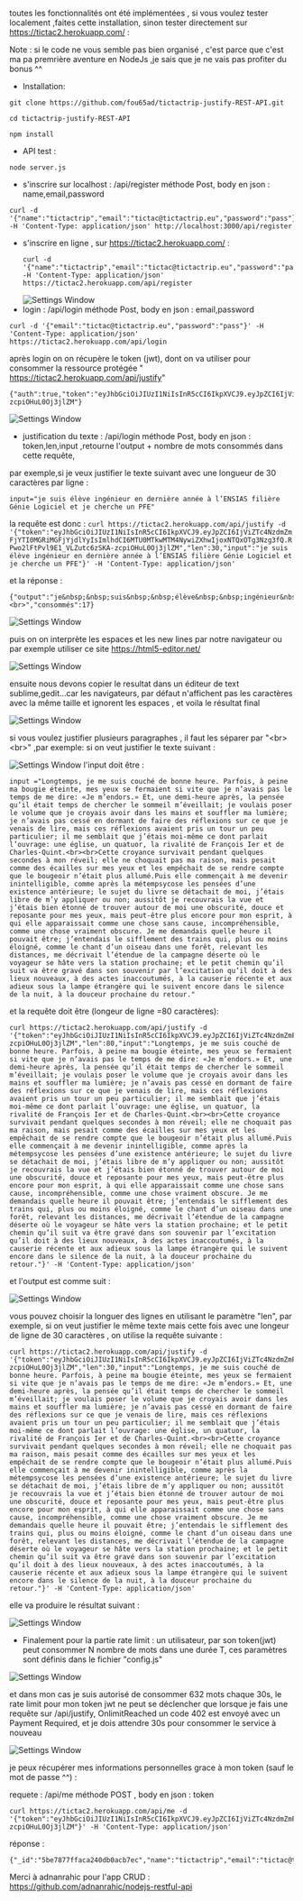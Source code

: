 toutes les fonctionnalités ont été implémentées , si vous voulez tester localement ,faites cette installation, sinon tester directement sur https://tictac2.herokuapp.com/ :

Note : si le code ne vous semble pas bien organisé , c'est parce que c'est ma pa premrière aventure en NodeJs ,je sais que je ne vais pas profiter du bonus ^^

- Installation:

```
git clone https://github.com/fou65ad/tictactrip-justify-REST-API.git
```
```
cd tictactrip-justify-REST-API
```
```
npm install
```
- API test :
```
node server.js 
```
- s'inscrire sur localhost : /api/register méthode Post, body en json : name,email,password
```
curl -d '{"name":"tictactrip","email":"tictac@tictactrip.eu","password":"pass"}' -H 'Content-Type: application/json' http://localhost:3000/api/register
```
- s'inscrire en ligne , sur https://tictac2.herokuapp.com/ :
   ```
  curl -d '{"name":"tictactrip","email":"tictac@tictactrip.eu","password":"pass"}' -H 'Content-Type: application/json' https://tictac2.herokuapp.com/api/register
  ```
  ![Settings Window](https://github.com/fou65ad/tictactrip-justify-REST-API/blob/master/screenshots/Screenshot%20from%202018-11-11%2002-47-06.png)
- login :   /api/login méthode Post, body en json : email,password
 ```
curl -d '{"email":"tictac@tictactrip.eu","password":"pass"}' -H 'Content-Type: application/json' https://tictac2.herokuapp.com/api/login
 ```
après login on on récupère le token (jwt), dont on va utiliser pour consommer la ressource protégée  " https://tictac2.herokuapp.com/api/justify"
   ```
{"auth":true,"token":"eyJhbGciOiJIUzI1NiIsInR5cCI6IkpXVCJ9.eyJpZCI6IjViZTc4NzdmZmFjYTI0MGRiMGFjYjdlYyIsImlhdCI6MTU0MTkwMTM4NywiZXhwIjoxNTQxOTg3Nzg3fQ.RPwo2lFtPvl9E1_VLZutc6zSKA-zcpiOHuL0Oj3jlZM"}
 ```
![Settings Window](https://github.com/fou65ad/tictactrip-justify-REST-API/blob/master/screenshots/Screenshot%20from%202018-11-11%2002-56-30.png)

- justification du texte : /api/login méthode Post, body en json : token,len,input ,retourne l'output + nombre de mots consommés dans cette requête,

par exemple,si je veux justifier le texte suivant avec une longueur de 30 caractères par ligne :
 ```
 input="je suis élève ingénieur en dernière année à l’ENSIAS filière Génie Logiciel et je cherche un PFE"
  ```
la requête est donc  : 
    ```
curl https://tictac2.herokuapp.com/api/justify -d '{"token":"eyJhbGciOiJIUzI1NiIsInR5cCI6IkpXVCJ9.eyJpZCI6IjViZTc4NzdmZmFjYTI0MGRiMGFjYjdlYyIsImlhdCI6MTU0MTkwMTM4NywiZXhwIjoxNTQxOTg3Nzg3fQ.RPwo2lFtPvl9E1_VLZutc6zSKA-zcpiOHuL0Oj3jlZM","len":30,"input":"je suis élève ingénieur en dernière année à l’ENSIAS filière Génie Logiciel et je cherche un PFE"}' -H 'Content-Type: application/json' 
    ```
    
    
    
  et la réponse  : 
```
{"output":"je&nbsp;&nbsp;suis&nbsp;&nbsp;élève&nbsp;&nbsp;ingénieur&nbsp;&nbsp;en<br>dernière&nbsp;&nbsp;année&nbsp;&nbsp;à&nbsp;&nbsp;&nbsp;&nbsp;l’ENSIAS<br>filière&nbsp;&nbsp;Génie&nbsp;&nbsp;Logiciel&nbsp;et&nbsp;je<br>cherche&nbsp;un&nbsp;PFE&nbsp;<br>","consommés":17}
```
![Settings Window](https://github.com/fou65ad/tictactrip-justify-REST-API/blob/master/screenshots/Screenshot%20from%202018-11-11%2004-14-42.png)


puis on on interprète les espaces et les new lines par notre navigateur ou par exemple utiliser ce site https://html5-editor.net/

![Settings Window](https://github.com/fou65ad/tictactrip-justify-REST-API/blob/master/screenshots/Screenshot%20from%202018-11-11%2009-43-21.png)

ensuite nous devons copier le resultat dans un éditeur de text sublime,gedit...car les navigateurs, par défaut n'affichent pas les caractères avec la même taille et ignorent les espaces , et voila le résultat final

![Settings Window](https://github.com/fou65ad/tictactrip-justify-REST-API/blob/master/screenshots/Screenshot%20from%202018-11-11%2004-16-48.png)

si vous voulez justifier plusieurs paragraphes , il faut les séparer par "&#x3C;br&#x3E;&#x3C;br&#x3E;" ,par exemple:
si on veut justifier le texte suivant : 

![Settings Window](https://github.com/fou65ad/tictactrip-justify-REST-API/blob/master/screenshots/Screenshot%20from%202018-11-11%2009-12-59.png)
l'input doit être :
```
input ="Longtemps, je me suis couché de bonne heure. Parfois, à peine ma bougie éteinte, mes yeux se fermaient si vite que je n’avais pas le temps de me dire: «Je m’endors.» Et, une demi-heure après, la pensée qu’il était temps de chercher le sommeil m’éveillait; je voulais poser le volume que je croyais avoir dans les mains et souffler ma lumière; je n’avais pas cessé en dormant de faire des réflexions sur ce que je venais de lire, mais ces réflexions avaient pris un tour un peu particulier; il me semblait que j’étais moi-même ce dont parlait l’ouvrage: une église, un quatuor, la rivalité de François Ier et de Charles-Quint.<br><br>Cette croyance survivait pendant quelques secondes à mon réveil; elle ne choquait pas ma raison, mais pesait comme des écailles sur mes yeux et les empêchait de se rendre compte que le bougeoir n’était plus allumé.Puis elle commençait à me devenir inintelligible, comme après la métempsycose les pensées d’une existence antérieure; le sujet du livre se détachait de moi, j’étais libre de m’y appliquer ou non; aussitôt je recouvrais la vue et j’étais bien étonné de trouver autour de moi une obscurité, douce et reposante pour mes yeux, mais peut-être plus encore pour mon esprit, à qui elle apparaissait comme une chose sans cause, incompréhensible, comme une chose vraiment obscure. Je me demandais quelle heure il pouvait être; j’entendais le sifflement des trains qui, plus ou moins éloigné, comme le chant d’un oiseau dans une forêt, relevant les distances, me décrivait l’étendue de la campagne déserte où le voyageur se hâte vers la station prochaine; et le petit chemin qu’il suit va être gravé dans son souvenir par l’excitation qu’il doit à des lieux nouveaux, à des actes inaccoutumés, à la causerie récente et aux adieux sous la lampe étrangère qui le suivent encore dans le silence de la nuit, à la douceur prochaine du retour."
 ```
 et la requête doit être (longeur de ligne =80 caractères):
  ```
 curl https://tictac2.herokuapp.com/api/justify -d '{"token":"eyJhbGciOiJIUzI1NiIsInR5cCI6IkpXVCJ9.eyJpZCI6IjViZTc4NzdmZmFjYTI0MGRiMGFjYjdlYyIsImlhdCI6MTU0MTkwMTM4NywiZXhwIjoxNTQxOTg3Nzg3fQ.RPwo2lFtPvl9E1_VLZutc6zSKA-zcpiOHuL0Oj3jlZM","len":80,"input":"Longtemps, je me suis couché de bonne heure. Parfois, à peine ma bougie éteinte, mes yeux se fermaient si vite que je n’avais pas le temps de me dire: «Je m’endors.» Et, une demi-heure après, la pensée qu’il était temps de chercher le sommeil m’éveillait; je voulais poser le volume que je croyais avoir dans les mains et souffler ma lumière; je n’avais pas cessé en dormant de faire des réflexions sur ce que je venais de lire, mais ces réflexions avaient pris un tour un peu particulier; il me semblait que j’étais moi-même ce dont parlait l’ouvrage: une église, un quatuor, la rivalité de François Ier et de Charles-Quint.<br><br>Cette croyance survivait pendant quelques secondes à mon réveil; elle ne choquait pas ma raison, mais pesait comme des écailles sur mes yeux et les empêchait de se rendre compte que le bougeoir n’était plus allumé.Puis elle commençait à me devenir inintelligible, comme après la métempsycose les pensées d’une existence antérieure; le sujet du livre se détachait de moi, j’étais libre de m’y appliquer ou non; aussitôt je recouvrais la vue et j’étais bien étonné de trouver autour de moi une obscurité, douce et reposante pour mes yeux, mais peut-être plus encore pour mon esprit, à qui elle apparaissait comme une chose sans cause, incompréhensible, comme une chose vraiment obscure. Je me demandais quelle heure il pouvait être; j’entendais le sifflement des trains qui, plus ou moins éloigné, comme le chant d’un oiseau dans une forêt, relevant les distances, me décrivait l’étendue de la campagne déserte où le voyageur se hâte vers la station prochaine; et le petit chemin qu’il suit va être gravé dans son souvenir par l’excitation qu’il doit à des lieux nouveaux, à des actes inaccoutumés, à la causerie récente et aux adieux sous la lampe étrangère qui le suivent encore dans le silence de la nuit, à la douceur prochaine du retour."}' -H 'Content-Type: application/json'
  ```
  et l'output est comme suit :
  
  
 ![Settings Window](https://github.com/fou65ad/tictactrip-justify-REST-API/blob/master/screenshots/Screenshot%20from%202018-11-11%2009-25-50.png)
  
 vous pouvez choisir la longuer des lignes en utilisant le paramètre "len", par exemple, si on veut justifier le même texte mais  cette fois avec une longeur de ligne de 30 caractères , on utilise la requête suivante :
  ```
 curl https://tictac2.herokuapp.com/api/justify -d '{"token":"eyJhbGciOiJIUzI1NiIsInR5cCI6IkpXVCJ9.eyJpZCI6IjViZTc4NzdmZmFjYTI0MGRiMGFjYjdlYyIsImlhdCI6MTU0MTkwMTM4NywiZXhwIjoxNTQxOTg3Nzg3fQ.RPwo2lFtPvl9E1_VLZutc6zSKA-zcpiOHuL0Oj3jlZM","len":30,"input":"Longtemps, je me suis couché de bonne heure. Parfois, à peine ma bougie éteinte, mes yeux se fermaient si vite que je n’avais pas le temps de me dire: «Je m’endors.» Et, une demi-heure après, la pensée qu’il était temps de chercher le sommeil m’éveillait; je voulais poser le volume que je croyais avoir dans les mains et souffler ma lumière; je n’avais pas cessé en dormant de faire des réflexions sur ce que je venais de lire, mais ces réflexions avaient pris un tour un peu particulier; il me semblait que j’étais moi-même ce dont parlait l’ouvrage: une église, un quatuor, la rivalité de François Ier et de Charles-Quint.<br><br>Cette croyance survivait pendant quelques secondes à mon réveil; elle ne choquait pas ma raison, mais pesait comme des écailles sur mes yeux et les empêchait de se rendre compte que le bougeoir n’était plus allumé.Puis elle commençait à me devenir inintelligible, comme après la métempsycose les pensées d’une existence antérieure; le sujet du livre se détachait de moi, j’étais libre de m’y appliquer ou non; aussitôt je recouvrais la vue et j’étais bien étonné de trouver autour de moi une obscurité, douce et reposante pour mes yeux, mais peut-être plus encore pour mon esprit, à qui elle apparaissait comme une chose sans cause, incompréhensible, comme une chose vraiment obscure. Je me demandais quelle heure il pouvait être; j’entendais le sifflement des trains qui, plus ou moins éloigné, comme le chant d’un oiseau dans une forêt, relevant les distances, me décrivait l’étendue de la campagne déserte où le voyageur se hâte vers la station prochaine; et le petit chemin qu’il suit va être gravé dans son souvenir par l’excitation qu’il doit à des lieux nouveaux, à des actes inaccoutumés, à la causerie récente et aux adieux sous la lampe étrangère qui le suivent encore dans le silence de la nuit, à la douceur prochaine du retour."}' -H 'Content-Type: application/json' 
 ```
 elle va produire le résultat suivant :
 
 ![Settings Window](https://github.com/fou65ad/tictactrip-justify-REST-API/blob/master/screenshots/Screenshot%20from%202018-11-11%2009-36-28.png)
 
 - Finalement pour la partie rate limit : un utilisateur, par son token(jwt) peut consommer N nombre de mots dans une durée T, ces paramètres sont définis dans le fichier "config.js"
 
  
 ![Settings Window](https://github.com/fou65ad/tictactrip-justify-REST-API/blob/master/screenshots/Screenshot%20from%202018-11-11%2010-33-33.png)
 
 et dans mon cas je suis autorisé de consommer 632 mots chaque 30s, le rate limit pour mon token jwt ne peut se déclencher que lorsque je fais une requête sur /api/justify, OnlimitReached un code 402 est envoyé avec un Payment Required, et je dois attendre 30s pour consommer le service à nouveau
 
![Settings Window](https://github.com/fou65ad/tictactrip-justify-REST-API/blob/master/screenshots/Screenshot%20from%202018-11-11%2010-41-38.png)

je peux récupérer mes informations personnelles grace à mon token (sauf le mot de passe ^^) :

requete : /api/me méthode POST , body en json : token
```
curl https://tictac2.herokuapp.com/api/me -d '{"token":"eyJhbGciOiJIUzI1NiIsInR5cCI6IkpXVCJ9.eyJpZCI6IjViZTc4NzdmZmFjYTI0MGRiMGFjYjdlYyIsImlhdCI6MTU0MTkwMTM4NywiZXhwIjoxNTQxOTg3Nzg3fQ.RPwo2lFtPvl9E1_VLZutc6zSKA-zcpiOHuL0Oj3jlZM"}' -H 'Content-Type: application/json' 
```

réponse :

```
{"_id":"5be7877ffaca240db0acb7ec","name":"tictactrip","email":"tictac@tictactrip.eu","__v":0}
```

Merci à adnanrahic pour l'app CRUD : https://github.com/adnanrahic/nodejs-restful-api
